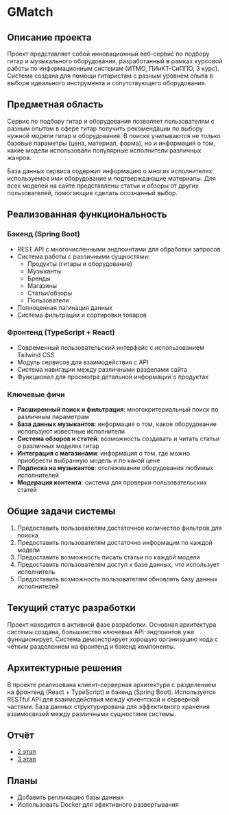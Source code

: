 
# GMatch

## Описание проекта

Проект представляет собой инновационный веб-сервис по подбору гитар и музыкального оборудования, разработанный в рамках курсовой работы по информационным системам (ИТМО, ПИиКТ-СиППО, 3 курс). Система создана для помощи гитаристам с разным уровнем опыта в выборе идеального инструмента и сопутствующего оборудования.

## Предметная область

Сервис по подбору гитар и оборудования позволяет пользователям с разным опытом в сфере гитар получить рекомендации по выбору нужной модели гитар и оборудования. В поиске учитываются не только базовые параметры (цена, материал, форма), но и информация о том, какие модели использовали популярные исполнители различных жанров. 

База данных сервиса содержит информацию о многих исполнителях: используемое ими оборудование и подтверждающие материалы. Для всех моделей на сайте представлены статьи и обзоры от других пользователей, помогающие сделать осознанный выбор.

## Реализованная функциональность

### Бэкенд (Spring Boot)
- REST API с многочисленными эндпоинтами для обработки запросов
- Система работы с различными сущностями:
  - Продукты (гитары и оборудование)
  - Музыканты
  - Бренды
  - Магазины
  - Статьи/обзоры
  - Пользователи
- Полноценная пагинация данных
- Система фильтрации и сортировки товаров

### Фронтенд (TypeScript + React)
- Современный пользовательский интерфейс с использованием Tailwind CSS
- Модуль сервисов для взаимодействия с API
- Система навигации между различными разделами сайта
- Функционал для просмотра детальной информации о продуктах

### Ключевые фичи
- **Расширенный поиск и фильтрация**: многокритериальный поиск по различным параметрам
- **База данных музыкантов**: информация о том, какое оборудование используют известные исполнители
- **Система обзоров и статей**: возможность создавать и читать статьи о различных моделях гитар
- **Интеграция с магазинами**: информация о том, где можно приобрести выбранную модель и по какой цене
- **Подписка на музыкантов**: отслеживание оборудования любимых исполнителей
- **Модерация контента**: система для проверки пользовательских статей

## Общие задачи системы
1. Предоставить пользователям достаточное количество фильтров для поиска
2. Предоставить пользователям достаточно информации по каждой модели 
3. Предоставить возможность писать статьи по каждой модели
4. Предоставить пользователям доступ к базе данных, что использует исполнитель
5. Предоставить возможность пользователям обновлять базу данных исполнителей

## Текущий статус разработки

Проект находится в активной фазе разработки. Основная архитектура системы создана, большинство ключевых API-эндпоинтов уже функционирует. Система демонстрирует хорошую организацию кода с чётким разделением на фронтенд и бэкенд компоненты.

## Архитектурные решения

В проекте реализована клиент-серверная архитектура с разделением на фронтенд (React + TypeScript) и бэкенд (Spring Boot). Используется RESTful API для взаимодействия между клиентской и серверной частями. База данных структурирована для эффективного хранения взаимосвязей между различными сущностями системы.

## Отчёт
- [2 этап](./docs/2_step/README.MD)
- [3 этап](./docs/3_step/README.MD)


## Планы

- Добавить репликацию базы данных
- Использовать Docker для эфективного развертывания
